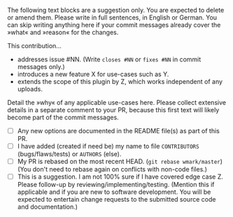 The following text blocks are a suggestion only. You are expected to delete or amend them.
Please write in full sentences, in English or German.
You can skip writing anything here if your commit messages already cover the »what« and »reason« for the changes.

This contribution…

  - addresses issue #NN. (Write `closes #NN` or `fixes #NN` in commit messages only.)
  - introduces a new feature X for use-cases such as Y.
  - extends the scope of this plugin by Z, which works independent of any uploads.

Detail the »why« of any applicable use-cases here. Please collect extensive details
in a separate comment to your PR, because this first text will likely become part of
the commit messages.

  - [ ] Any new options are documented in the README file(s) as part of this PR.
  - [ ] I have added (created if need be) my name to file `CONTRIBUTORS` (bugs/flaws/tests) or `AUTHORS` (else).
  - [ ] My PR is rebased on the most recent HEAD. (`git rebase wmark/master`)
    (You don't need to rebase again on conflicts with non-code files.)
  - [ ] This is a suggestion. I am not 100% sure if I have covered edge case Z. Please follow-up by reviewing/implementing/testing.
    (Mention this if applicable and if you are new to software development.
    You will be expected to entertain change requests to the submitted source code and documentation.)
